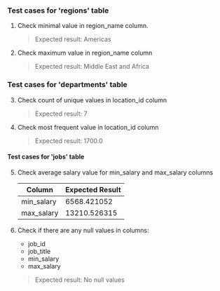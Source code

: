 ### Test cases for 'regions' table

1.  Check minimal value in region_name column.
    > Expected result: Americas
2.  Check maximum value in region_name column
    > Expected result: Middle East and Africa

### Test cases for 'departments' table

3.  Check count of unique values in location_id column
    > Expected result: 7

4.  Check most frequent value in location_id column
    > Expected result: 1700.0

#### Test cases for 'jobs' table

5.  Check average salary value for min_salary and max_salary columns

    | Column | Expected Result |
    |----------|----------|
    | min_salary | 6568.421052 |
    | max_salary | 13210.526315 |

6.  Check if there are any null values in columns:
     - job_id
     - job_title
     - min_salary
     - max_salary
     > Expected result: No null values

